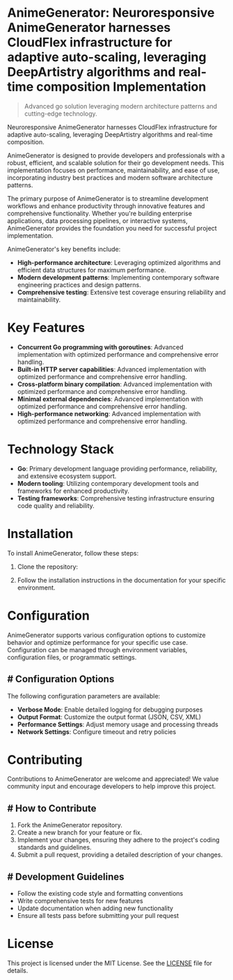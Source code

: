 <!-- fallback_AnimeGenerator_20251021153808_40855 -->

# AnimeGenerator: Neuroresponsive AnimeGenerator harnesses CloudFlex infrastructure for adaptive auto-scaling, leveraging DeepArtistry algorithms and real-time composition Implementation
> Advanced go solution leveraging modern architecture patterns and cutting-edge technology.

Neuroresponsive AnimeGenerator harnesses CloudFlex infrastructure for adaptive auto-scaling, leveraging DeepArtistry algorithms and real-time composition.

AnimeGenerator is designed to provide developers and professionals with a robust, efficient, and scalable solution for their go development needs. This implementation focuses on performance, maintainability, and ease of use, incorporating industry best practices and modern software architecture patterns.

The primary purpose of AnimeGenerator is to streamline development workflows and enhance productivity through innovative features and comprehensive functionality. Whether you're building enterprise applications, data processing pipelines, or interactive systems, AnimeGenerator provides the foundation you need for successful project implementation.

AnimeGenerator's key benefits include:

* **High-performance architecture**: Leveraging optimized algorithms and efficient data structures for maximum performance.
* **Modern development patterns**: Implementing contemporary software engineering practices and design patterns.
* **Comprehensive testing**: Extensive test coverage ensuring reliability and maintainability.

# Key Features

* **Concurrent Go programming with goroutines**: Advanced implementation with optimized performance and comprehensive error handling.
* **Built-in HTTP server capabilities**: Advanced implementation with optimized performance and comprehensive error handling.
* **Cross-platform binary compilation**: Advanced implementation with optimized performance and comprehensive error handling.
* **Minimal external dependencies**: Advanced implementation with optimized performance and comprehensive error handling.
* **High-performance networking**: Advanced implementation with optimized performance and comprehensive error handling.

# Technology Stack

* **Go**: Primary development language providing performance, reliability, and extensive ecosystem support.
* **Modern tooling**: Utilizing contemporary development tools and frameworks for enhanced productivity.
* **Testing frameworks**: Comprehensive testing infrastructure ensuring code quality and reliability.

# Installation

To install AnimeGenerator, follow these steps:

1. Clone the repository:


2. Follow the installation instructions in the documentation for your specific environment.

# Configuration

AnimeGenerator supports various configuration options to customize behavior and optimize performance for your specific use case. Configuration can be managed through environment variables, configuration files, or programmatic settings.

## # Configuration Options

The following configuration parameters are available:

* **Verbose Mode**: Enable detailed logging for debugging purposes
* **Output Format**: Customize the output format (JSON, CSV, XML)
* **Performance Settings**: Adjust memory usage and processing threads
* **Network Settings**: Configure timeout and retry policies

# Contributing

Contributions to AnimeGenerator are welcome and appreciated! We value community input and encourage developers to help improve this project.

## # How to Contribute

1. Fork the AnimeGenerator repository.
2. Create a new branch for your feature or fix.
3. Implement your changes, ensuring they adhere to the project's coding standards and guidelines.
4. Submit a pull request, providing a detailed description of your changes.

## # Development Guidelines

* Follow the existing code style and formatting conventions
* Write comprehensive tests for new features
* Update documentation when adding new functionality
* Ensure all tests pass before submitting your pull request

# License

This project is licensed under the MIT License. See the [LICENSE](https://github.com/Hantan1080/AnimeGenerator/blob/main/LICENSE) file for details.
